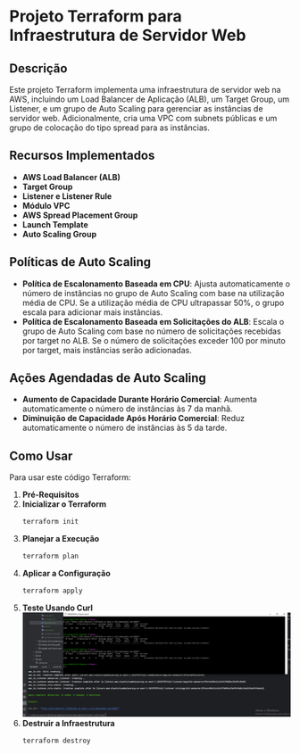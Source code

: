 # Projeto Terraform para Infraestrutura de Servidor Web

## Descrição
Este projeto Terraform implementa uma infraestrutura de servidor web na AWS, incluindo um Load Balancer de Aplicação (ALB), um Target Group, um Listener, e um grupo de Auto Scaling para gerenciar as instâncias de servidor web. Adicionalmente, cria uma VPC com subnets públicas e um grupo de colocação do tipo spread para as instâncias.

## Recursos Implementados
- **AWS Load Balancer (ALB)**
- **Target Group**
- **Listener e Listener Rule**
- **Módulo VPC**
- **AWS Spread Placement Group**
- **Launch Template**
- **Auto Scaling Group**

## Políticas de Auto Scaling
- **Política de Escalonamento Baseada em CPU**: Ajusta automaticamente o número de instâncias no grupo de Auto Scaling com base na utilização média de CPU. Se a utilização média de CPU ultrapassar 50%, o grupo escala para adicionar mais instâncias.
- **Política de Escalonamento Baseada em Solicitações do ALB**: Escala o grupo de Auto Scaling com base no número de solicitações recebidas por target no ALB. Se o número de solicitações exceder 100 por minuto por target, mais instâncias serão adicionadas.

## Ações Agendadas de Auto Scaling
- **Aumento de Capacidade Durante Horário Comercial**: Aumenta automaticamente o número de instâncias às 7 da manhã.
- **Diminuição de Capacidade Após Horário Comercial**: Reduz automaticamente o número de instâncias às 5 da tarde.

## Como Usar
Para usar este código Terraform:
1. **Pré-Requisitos**
2. **Inicializar o Terraform**
   ```sh
   terraform init
   ```
3. **Planejar a Execução**
   ```sh
   terraform plan
   ```
4. **Aplicar a Configuração**
   ```sh
   terraform apply
   ```
5. **Teste Usando Curl**
   ![call alb](call_alb.png)
6. **Destruir a Infraestrutura**
   ```shell
   terraform destroy
   ```


